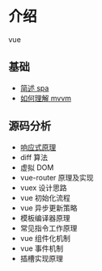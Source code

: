 # 介绍

vue

## 基础

- [简述 spa](spa)
- [如何理解 mvvm](mvvm)

## 源码分析

- [响应式原理](reactive)
- diff 算法
- 虚拟 DOM
- vue-router 原理及实现
- vuex 设计思路
- vue 初始化流程
- vue 异步更新策略
- 模板编译器原理
- 常见指令工作原理
- vue 组件化机制
- vue 事件机制
- 插槽实现原理
